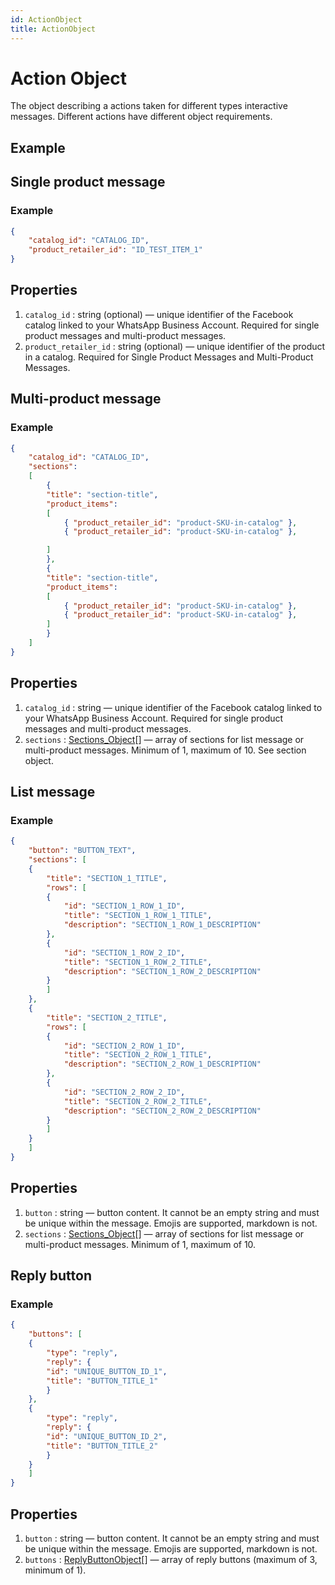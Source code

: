 ```yaml
---
id: ActionObject
title: ActionObject
---
```


# Action Object
The object describing a actions taken for different types interactive messages. Different actions have different object requirements.

## Example
## Single product message
### Example
```json
{
    "catalog_id": "CATALOG_ID",
    "product_retailer_id": "ID_TEST_ITEM_1"
}
```

## Properties
1. `catalog_id` : string (optional) — unique identifier of the Facebook catalog linked to your WhatsApp Business Account. Required for single product messages and multi-product messages.
2. `product_retailer_id` : string (optional) — unique identifier of the product in a catalog. Required for Single Product Messages and Multi-Product Messages.

## Multi-product message
### Example
```json
{
    "catalog_id": "CATALOG_ID",
    "sections":
    [
        {
        "title": "section-title",
        "product_items":
        [
            { "product_retailer_id": "product-SKU-in-catalog" },
            { "product_retailer_id": "product-SKU-in-catalog" },

        ]
        },
        {
        "title": "section-title",
        "product_items":
        [
            { "product_retailer_id": "product-SKU-in-catalog" },
            { "product_retailer_id": "product-SKU-in-catalog" },
        ]
        }
    ]
}
```

## Properties
1. `catalog_id` : string — unique identifier of the Facebook catalog linked to your WhatsApp Business Account. Required for single product messages and multi-product messages.
2. `sections` : [Sections_Object](SectionObject)[] — array of sections for list message or multi-product messages. Minimum of 1, maximum of 10. See section object.

## List message
### Example
```json
{
    "button": "BUTTON_TEXT",
    "sections": [
    {
        "title": "SECTION_1_TITLE",
        "rows": [
        {
            "id": "SECTION_1_ROW_1_ID",
            "title": "SECTION_1_ROW_1_TITLE",
            "description": "SECTION_1_ROW_1_DESCRIPTION"
        },
        {
            "id": "SECTION_1_ROW_2_ID",
            "title": "SECTION_1_ROW_2_TITLE",
            "description": "SECTION_1_ROW_2_DESCRIPTION"
        }
        ]
    },
    {
        "title": "SECTION_2_TITLE",
        "rows": [
        {
            "id": "SECTION_2_ROW_1_ID",
            "title": "SECTION_2_ROW_1_TITLE",
            "description": "SECTION_2_ROW_1_DESCRIPTION"
        },
        {
            "id": "SECTION_2_ROW_2_ID",
            "title": "SECTION_2_ROW_2_TITLE",
            "description": "SECTION_2_ROW_2_DESCRIPTION"
        }
        ]
    }
    ]
}
```

## Properties
1. `button` : string — button content. It cannot be an empty string and must be unique within the message. Emojis are supported, markdown is not.
2. `sections` : [Sections_Object](SectionObject)[] — array of sections for list message or multi-product messages. Minimum of 1, maximum of 10.

## Reply button
### Example
```json
{
    "buttons": [
    {
        "type": "reply",
        "reply": {
        "id": "UNIQUE_BUTTON_ID_1",
        "title": "BUTTON_TITLE_1"
        }
    },
    {
        "type": "reply",
        "reply": {
        "id": "UNIQUE_BUTTON_ID_2",
        "title": "BUTTON_TITLE_2"
        }
    }
    ]
}
```

## Properties
1. `button` : string — button content. It cannot be an empty string and must be unique within the message. Emojis are supported, markdown is not.
2. `buttons` : [ReplyButtonObject](ReplyButtonObject)[] — array of reply buttons (maximum of 3, minimum of 1).
